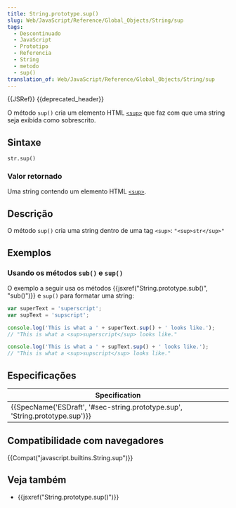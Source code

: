 ```yaml
---
title: String.prototype.sup()
slug: Web/JavaScript/Reference/Global_Objects/String/sup
tags:
  - Descontinuado
  - JavaScript
  - Prototipo
  - Referencia
  - String
  - metodo
  - sup()
translation_of: Web/JavaScript/Reference/Global_Objects/String/sup
---
```

{{JSRef}} {{deprecated_header}}

O método `sup()` cria um elemento HTML [`<sup>`](/en-US/docs/Web/HTML/Element/sup) que faz com que uma string seja exibida como sobrescrito.

## Sintaxe

```
str.sup()
```

### Valor retornado

Uma string contendo um elemento HTML [`<sup>`](/pt-BR/docs/Web/HTML/Element/sup).

## Descrição

O método `sup()` cria uma string dentro de uma tag `<sup>`: `"<sup>str</sup>"`

## Exemplos

### Usando os métodos `sub()` e `sup()`

O exemplo a seguir usa os métodos {{jsxref("String.prototype.sub()", "sub()")}} e `sup()` para formatar uma string:

```js
var superText = 'superscript';
var supText = 'supscript';

console.log('This is what a ' + superText.sup() + ' looks like.');
// "This is what a <sup>superscript</sup> looks like."

console.log('This is what a ' + supText.sup() + ' looks like.');
// "This is what a <sup>supscript</sup> looks like."
```

## Especificações

| Specification                                                                                        |
| ---------------------------------------------------------------------------------------------------- |
| {{SpecName('ESDraft', '#sec-string.prototype.sup', 'String.prototype.sup')}} |

## Compatibilidade com navegadores

{{Compat("javascript.builtins.String.sup")}}

## Veja também

- {{jsxref("String.prototype.sup()")}}
